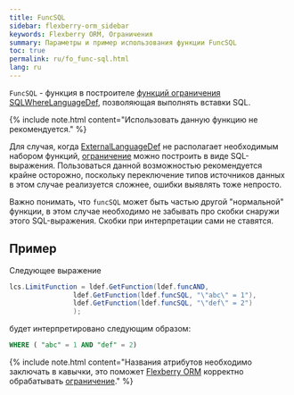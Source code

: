```yaml
---
title: FuncSQL
sidebar: flexberry-orm_sidebar
keywords: Flexberry ORM, Ограничения
summary: Параметры и пример использования функции FuncSQL
toc: true
permalink: ru/fo_func-sql.html
lang: ru
---
```


`FuncSQL` - функция в построителе [функций ограничения](fo_limit-function.html) [SQLWhereLanguageDef](fo_function-list.html), позволяющая выполнять вставки SQL.

{% include note.html content="Использовать данную функцию не рекомендуется." %}

Для случая, когда [ExternalLanguageDef](fo_external-lang-def.html) не располагает необходимым набором функций, [ограничение](fo_limit-function.html) можно построить в виде SQL-выражения. Пользоваться данной возможностью рекомендуется крайне осторожно, поскольку переключение типов источников данных в этом случае реализуется сложнее, ошибки выявлять тоже непросто.

Важно понимать, что `funcSQL` может быть частью другой "нормальной" функции, в этом случае необходимо не забывать про скобки снаружи этого SQL-выражения. Скобки при интерпретации сами не ставятся.

## Пример

Следующее выражение

```csharp
lcs.LimitFunction = ldef.GetFunction(ldef.funcAND,
                ldef.GetFunction(ldef.funcSQL, "\"abc\" = 1"),
                ldef.GetFunction(ldef.funcSQL, "\"def\" = 2")
                );

```

будет интерпретировано следующим образом:

```sql
WHERE ( "abc" = 1 AND "def" = 2)
```

{% include note.html content="Названия атрибутов необходимо заключать в кавычки, это поможет [Flexberry ORM](fo_flexberry-orm.html) корректно обрабатывать [ограничение](fo_limit-function.html)." %}
